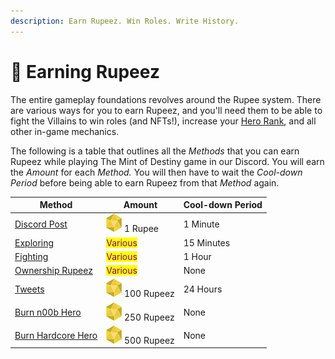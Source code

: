 ```yaml
---
description: Earn Rupeez. Win Roles. Write History.
---
```


# 💎 Earning Rupeez

The entire gameplay foundations revolves around the Rupee system. There are various ways for you to earn Rupeez, and you'll need them to be able to fight the Villains to win roles (and NFTs!), increase your [Hero Rank](../hero-rank.md), and all other in-game mechanics.

The following is a table that outlines all the _Methods_ that you can earn Rupeez while playing The Mint of Destiny game in our Discord. You will earn the _Amount_ for each _Method._ You will then have to wait the _Cool-down Period_ before being able to earn Rupeez from that _Method_ again.

| Method                                  | Amount                                                                                        | Cool-down Period |
| --------------------------------------- | --------------------------------------------------------------------------------------------- | ---------------- |
| [Discord Post](discord-post.md)         | <img src="../../.gitbook/assets/Rupeez-small (7).png" alt="" data-size="line"> 1 Rupee        | 1 Minute         |
| [Exploring](exploring.md)               | <mark style="color:purple;">Various</mark>                                                    | 15 Minutes       |
| [Fighting](../fighting.md)              | <mark style="color:purple;">Various</mark>                                                    | 1 Hour           |
| [Ownership Rupeez](ownership-points.md) | <mark style="color:purple;">Various</mark>                                                    | None             |
| [Tweets](tweets.md)                     | <img src="../../.gitbook/assets/Rupeez-small (5) (1).png" alt="" data-size="line"> 100 Rupeez | 24 Hours         |
| [Burn n00b Hero](./#burn-a-token)       | <img src="../../.gitbook/assets/Rupeez-small (1).png" alt="" data-size="line"> 250 Rupeez     | None             |
| [Burn Hardcore Hero](./#burn-a-token)   | <img src="../../.gitbook/assets/Rupeez-small (3).png" alt="" data-size="line"> 500 Rupeez     | None             |

